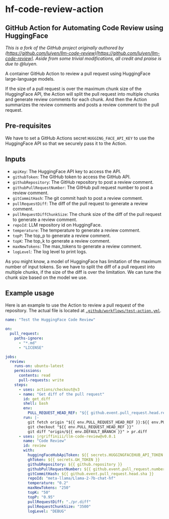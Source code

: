 # hf-code-review-action
## GitHub Action for Automating Code Review using HuggingFace
_This is a fork of the GitHub project originally authored by (https://github.com/luiyen/llm-code-review)[https://github.com/luiyen/llm-code-review]. Aside from some trivial modifications, all credit and praise is due to @luiyen._

A container GitHub Action to review a pull request using HuggingFace large-language models.

If the size of a pull request is over the maximum chunk size of the HuggingFace API, the Action will split the pull request into multiple chunks and generate review comments for each chunk.
And then the Action summarizes the review comments and posts a review comment to the pull request.

## Pre-requisites
We have to set a GitHub Actions secret `HUGGING_FACE_API_KEY` to use the HuggingFace API so that we securely pass it to the Action.

## Inputs

- `apiKey`: The HuggingFace API key to access the API.
- `githubToken`: The GitHub token to access the GitHub API.
- `githubRepository`: The GitHub repository to post a review comment.
- `githubPullRequestNumber`: The GitHub pull request number to post a review comment.
- `gitCommitHash`: The git commit hash to post a review comment.
- `pullRequestDiff`: The diff of the pull request to generate a review comment.
- `pullRequestDiffChunkSize`: The chunk size of the diff of the pull request to generate a review comment.
- `repoId`: LLM repository id on HuggingFace.
- `temperature`: The temperature to generate a review comment.
- `topP`: The top_p to generate a review comment.
- `topK`: The top_k to generate a review comment.
- `maxNewTokens`: The max_tokens to generate a review comment.
- `logLevel`: The log level to print logs.

As you might know, a model of HuggingFace has limitation of the maximum number of input tokens.
So we have to split the diff of a pull request into multiple chunks, if the size of the diff is over the limitation.
We can tune the chunk size based on the model we use.

## Example usage
Here is an example to use the Action to review a pull request of the repository.
The actual file is located at [`.github/workflows/test-action.yml`](.github/workflows/test-action.yml).


```yaml
name: "Test the HuggingFace Code Review"

on:
  pull_request:
    paths-ignore:
      - "*.md"
      - "LICENSE"

jobs:
  review:
    runs-on: ubuntu-latest
    permissions:
      contents: read
      pull-requests: write
    steps:
      - uses: actions/checkout@v3
      - name: "Get diff of the pull request"
        id: get_diff
        shell: bash
        env:
          PULL_REQUEST_HEAD_REF: "${{ github.event.pull_request.head.ref }}"
        run: |-
          git fetch origin "${{ env.PULL_REQUEST_HEAD_REF }}:${{ env.PULL_REQUEST_HEAD_REF }}"
          git checkout "${{ env.PULL_REQUEST_HEAD_REF }}"
          git diff "origin/${{ env.DEFAULT_BRANCH }}" > pr.diff
      - uses: jrgriffiniii/llm-code-review@v0.0.1
        name: "Code Review"
        id: review
        with:
          huggingFaceHubApiToken: ${{ secrets.HUGGINGFACEHUB_API_TOKEN }}
          ghToken: ${{ secrets.GH_TOKEN }}
          githubRepository: ${{ github.repository }}
          githubPullRequestNumber: ${{ github.event.pull_request.number }}
          gitCommitHash: ${{ github.event.pull_request.head.sha }}
          repoId: "meta-llama/Llama-2-7b-chat-hf"
          temperature: "0.2"
          maxNewTokens: "250"
          topK: "50"
          topP: "0.95"
          pullRequestDiff: "./pr.diff"
          pullRequestChunkSize: "3500"
          logLevel: "DEBUG"
```
